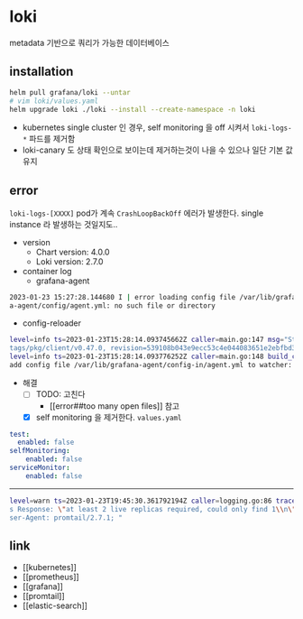 # loki

metadata 기반으로 쿼리가 가능한 데이터베이스

## installation
```sh
helm pull grafana/loki --untar
# vim loki/values.yaml
helm upgrade loki ./loki --install --create-namespace -n loki
```

- kubernetes single cluster 인 경우, self monitoring 을 off 시켜서 `loki-logs-*` 파드를 제거함
- loki-canary 도 상태 확인으로 보이는데 제거하는것이 나을 수 있으나 일단 기본 값 유지

## error
`loki-logs-[XXXX]` pod가 계속 `CrashLoopBackOff` 에러가 발생한다. single instance 라 발생하는 것일지도..

- version
  - Chart version: 4.0.0
  - Loki version: 2.7.0
- container log
  - grafana-agent
```sh
2023-01-23 15:27:28.144680 I | error loading config file /var/lib/grafana-agent/config/agent.yml: error reading config file open /var/lib/grafan
a-agent/config/agent.yml: no such file or directory
```
  - config-reloader
```sh
level=info ts=2023-01-23T15:28:14.093745662Z caller=main.go:147 msg="Starting prometheus-config-reloader" version="(version=0.47.0, branch=refs/
tags/pkg/client/v0.47.0, revision=539108b043e9ecc53c4e044083651e2ebfbd3492)"
level=info ts=2023-01-23T15:28:14.093776252Z caller=main.go:148 build_context="(go=go1.16.3, user=simonpasquier, date=20210413-15:46:43)"
add config file /var/lib/grafana-agent/config-in/agent.yml to watcher: create watcher: too many open files
```
- 해결
  - [ ] TODO: 고친다
    - [[error##too many open files]] 참고
  - [X] self monitoring 을 제거한다. `values.yaml`
```yaml
test:
  enabled: false
selfMonitoring:
    enabled: false
serviceMonitor:
    enabled: false
```
---
```sh
level=warn ts=2023-01-23T19:45:30.361792194Z caller=logging.go:86 traceID=1c106c8039718249 orgID=fake msg="POST /loki/api/v1/push (500) 375.897µ
s Response: \"at least 2 live replicas required, could only find 1\\n\" ws: false; Content-Length: 6360; Content-Type: application/x-protobuf; U
ser-Agent: promtail/2.7.1; "
```

## link
- [[kubernetes]]
- [[prometheus]]
- [[grafana]]
- [[promtail]]
- [[elastic-search]]
